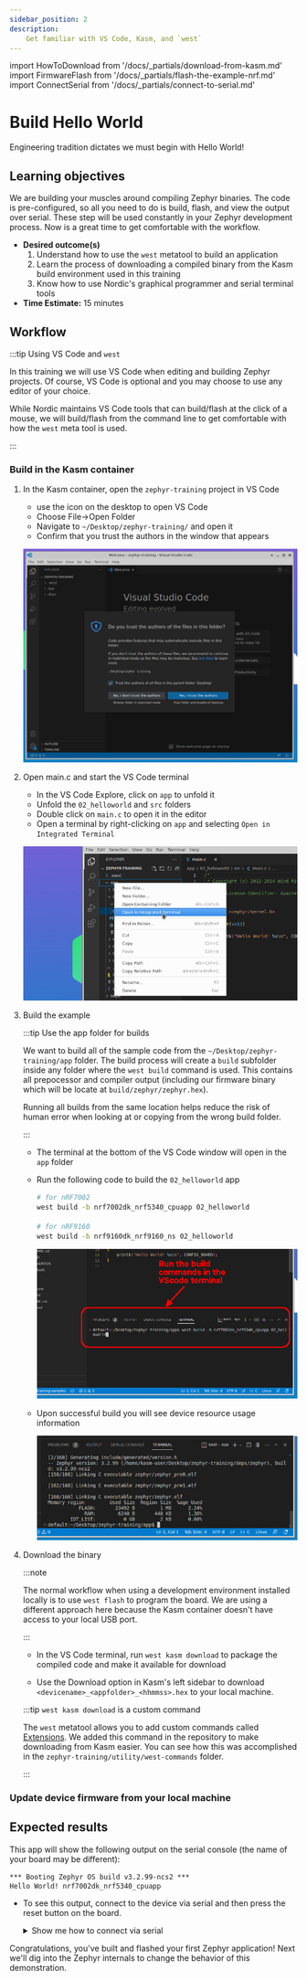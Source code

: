```yaml
---
sidebar_position: 2
description:
    Get familiar with VS Code, Kasm, and `west`
---
```


import HowToDownload from '/docs/\_partials/download-from-kasm.md'
import FirmwareFlash from '/docs/\_partials/flash-the-example-nrf.md'
import ConnectSerial from '/docs/\_partials/connect-to-serial.md'

# Build Hello World

Engineering tradition dictates we must begin with Hello World!

## Learning objectives

We are building your muscles around compiling Zephyr binaries. The code is
pre-configured, so all you need to do is build, flash, and view the output over
serial. These step will be used constantly in your Zephyr development process.
Now is a great time to get comfortable with the workflow.

* **Desired outcome(s)**
  1. Understand how to use the `west` metatool to build an application
  2. Learn the process of downloading a compiled binary from the Kasm build
     environment used in this training
  3. Know how to use Nordic's graphical programmer and serial terminal tools
* **Time Estimate:** 15 minutes

## Workflow

:::tip Using VS Code and `west`

In this training we will use VS Code when editing and building Zephyr projects.
Of course, VS Code is optional and you may choose to use any editor of your
choice.

While Nordic maintains VS Code tools that can build/flash at the click of a
mouse, we will build/flash from the command line to get comfortable with how the
`west` meta tool is used.

:::

### Build in the Kasm container

1. In the Kasm container, open the `zephyr-training` project in VS Code

    * use the icon on the desktop to open VS Code
    * Choose File&rarr;Open Folder
    * Navigate to `~/Desktop/zephyr-training/` and open it
    * Confirm that you trust the authors in the window that appears

    ![Open the zephyr-training folder in VS Code](./assets/kasm-vscode-open-folder-trust.jpg)

2. Open main.c and start the VS Code terminal

    * In the VS Code Explore, click on `app` to unfold it
    * Unfold the `02_helloworld` and `src` folders
    * Double click on `main.c` to open it in the editor
    * Open a terminal by right-clicking on `app` and selecting `Open in
      Integrated Terminal`

    ![Opening VS Code terminal in the app folder](./assets/kasm-vscode-open-terminal.jpg)

3. Build the example

    :::tip Use the app folder for builds

    We want to build all of the sample code from the
    `~/Desktop/zephyr-training/app` folder. The build process will create a
    `build` subfolder inside any folder where the `west build` command is used.
    This contains all prepocessor and compiler output (including our firmware
    binary which will be locate at `build/zephyr/zephyr.hex`).

    Running all builds from the same location helps reduce the risk of human
    error when looking at or copying from the wrong build folder.

    :::

    * The terminal at the bottom of the VS Code window will open in the `app`
      folder
    * Run the following code to build the `02_helloworld` app

        ```bash
        # for nRF7002
        west build -b nrf7002dk_nrf5340_cpuapp 02_helloworld

        # for nRF9160
        west build -b nrf9160dk_nrf9160_ns 02_helloworld
        ```

       ![Build command for Hello World](./assets/kasm-vscode-prebuild-hello-world.jpg)

    * Upon successful build you will see device resource usage information

       ![Build Hello World](./assets/kasm-vscode-build-hello-world.jpg)

4. Download the binary

    :::note

    The normal workflow when using a development environment installed locally
    is to use `west flash` to program the board. We are using a different
    approach here because the Kasm container doesn't have access to your local
    USB port.

    :::

    * In the VS Code terminal, run `west kasm download` to package the compiled
      code and make it available for download

    * Use the Download option in Kasm's left sidebar to download
      `<devicename>_<appfolder>_<hhmmss>.hex` to your local machine.

    <HowToDownload/>

    :::tip `west kasm download` is a custom command

    The `west` metatool allows you to add custom commands called
    [Extensions](https://docs.zephyrproject.org/latest/develop/west/extensions.html).
    We added this command in the repository to make downloading from Kasm
    easier. You can see how this was accomplished in the
    `zephyr-training/utility/west-commands` folder.

    :::

### Update device firmware from your local machine

<FirmwareFlash/>

## Expected results

This app will show the following output on the serial console (the name of your
board may be different):

```
*** Booting Zephyr OS build v3.2.99-ncs2 ***
Hello World! nrf7002dk_nrf5340_cpuapp
```

* To see this output, connect to the device via serial and then press the reset
button on the board.

  <details><summary>Show me how to connect via serial</summary>
  <ConnectSerial/>
  </details>

Congratulations, you've built and flashed your first Zephyr application! Next
we'll dig into the Zephyr internals to change the behavior of this
demonstration.
